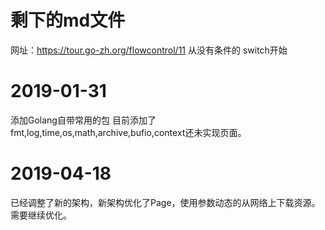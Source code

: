 # 剩下的md文件
网址：https://tour.go-zh.org/flowcontrol/11
从没有条件的 switch开始

# 2019-01-31
添加Golang自带常用的包
目前添加了fmt,log,time,os,math,archive,bufio,context还未实现页面。

# 2019-04-18
已经调整了新的架构，新架构优化了Page，使用参数动态的从网络上下载资源。
需要继续优化。